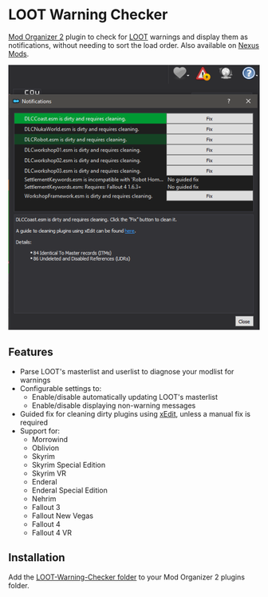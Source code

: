 # LOOT Warning Checker
[Mod Organizer 2](https://github.com/ModOrganizer2/modorganizer) plugin to check for [LOOT](https://github.com/loot/loot) warnings and display them as notifications, without needing to sort the load order. Also available on [Nexus Mods](https://nexusmods.com/site/mods/323).

![example](/img/example.png)

## Features
- Parse LOOT's masterlist and userlist to diagnose your modlist for warnings
- Configurable settings to:
    - Enable/disable automatically updating LOOT's masterlist
    - Enable/disable displaying non-warning messages
- Guided fix for cleaning dirty plugins using [xEdit](https://github.com/TES5Edit/TES5Edit), unless a manual fix is required
- Support for:
    - Morrowind
    - Oblivion
    - Skyrim
    - Skyrim Special Edition
    - Skyrim VR
    - Enderal
    - Enderal Special Edition
    - Nehrim
    - Fallout 3
    - Fallout New Vegas
    - Fallout 4
    - Fallout 4 VR

## Installation
Add the [LOOT-Warning-Checker folder](/LOOT-Warning-Checker) to your Mod Organizer 2 plugins folder.